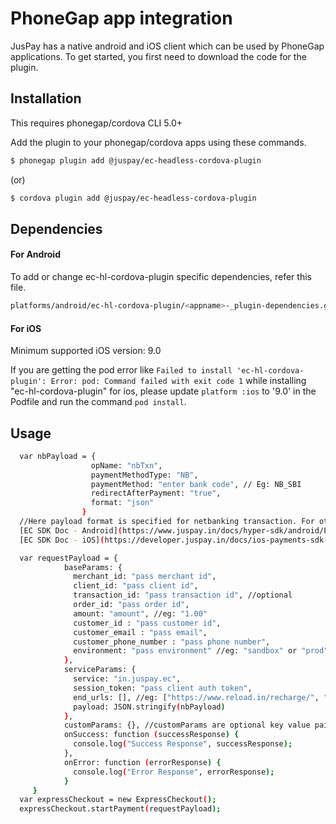 # PhoneGap app integration 
JusPay has a native android and iOS client which can be used by PhoneGap applications. To get started, you first need to download the code for the plugin.

## Installation 
This requires phonegap/cordova CLI 5.0+

Add the plugin to your phonegap/cordova apps using these commands.

```sh
$ phonegap plugin add @juspay/ec-headless-cordova-plugin
```
(or)
```sh
$ cordova plugin add @juspay/ec-headless-cordova-plugin
```


## Dependencies 

#### For Android 

To add or change ec-hl-cordova-plugin specific dependencies, refer this file. 
```sh
platforms/android/ec-hl-cordova-plugin/<appname>-_plugin-dependencies.gradle
```

#### For iOS 

Minimum supported iOS version: 9.0

If you are getting the pod error like `Failed to install 'ec-hl-cordova-plugin': Error: pod: Command failed with exit code 1` while installing "ec-hl-cordova-plugin" for ios, please update `platform :ios` to '9.0' in the Podfile and run the command `pod install`.


## Usage 

```sh
  var nbPayload = {
                  opName: "nbTxn",
                  paymentMethodType: "NB",
                  paymentMethod: "enter bank code", // Eg: NB_SBI
                  redirectAfterPayment: "true",
                  format: "json"
                }
  //Here payload format is specified for netbanking transaction. For other operations, refer 
  [EC SDK Doc - Android](https://www.juspay.in/docs/hyper-sdk/android/ExpressCheckout/index.html)
  [EC SDK Doc - iOS](https://developer.juspay.in/docs/ios-payments-sdk-integration)

  var requestPayload = {
            baseParams: {
              merchant_id: "pass merchant id",
              client_id: "pass client id",
              transaction_id: "pass transaction id", //optional
              order_id: "pass order id",
              amount: "amount", //eg: "1.00"
              customer_id : "pass customer id",
              customer_email : "pass email",
              customer_phone_number : "pass phone number",
              environment: "pass environment" //eg: "sandbox" or "prod"
            },
            serviceParams: {
              service: "in.juspay.ec",
              session_token: "pass client auth token",
              end_urls: [], //eg: ["https://www.reload.in/recharge/", ".*www.reload.in/payment/f.*"]
              payload: JSON.stringify(nbPayload)
            },
            customParams: {}, //customParams are optional key value pairs. { udf_circle: "Andhra Pradesh" }
            onSuccess: function (successResponse) {
              console.log("Success Response", successResponse);
            },
            onError: function (errorResponse) {
              console.log("Error Response", errorResponse);
            }
     }
  var expressCheckout = new ExpressCheckout();
  expressCheckout.startPayment(requestPayload);
```
